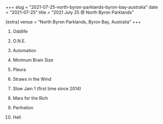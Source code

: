+++
slug = "2021-07-25-north-byron-parklands-byron-bay-australia"
date = "2021-07-25"
title = "2021 July 25 @ North Byron Parklands"

[extra]
venue = "North Byron Parklands, Byron Bay, Australia"
+++

 1. Oddlife

 2. O.N.E.

 3. Automation

 4. Minimum Brain Size

 5. Pleura

 6. Straws in the Wind

 7. Slow Jam 1
    (first time since 2014)

 8. Mars for the Rich

 9. Perihelion

10. Hell



